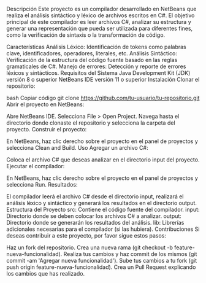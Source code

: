 Descripción
Este proyecto es un compilador desarrollado en NetBeans que realiza el análisis sintáctico y léxico de archivos escritos en C#. El objetivo principal de este compilador es leer archivos C#, analizar su estructura y generar una representación que pueda ser utilizada para diferentes fines, como la verificación de sintaxis o la transformación de código.

Características
Análisis Léxico: Identificación de tokens como palabras clave, identificadores, operadores, literales, etc.
Análisis Sintáctico: Verificación de la estructura del código fuente basado en las reglas gramaticales de C#.
Manejo de errores: Detección y reporte de errores léxicos y sintácticos.
Requisitos del Sistema
Java Development Kit (JDK) versión 8 o superior
NetBeans IDE versión 11 o superior
Instalación
Clonar el repositorio:

bash
Copiar código
git clone https://github.com/tu-usuario/tu-repositorio.git
Abrir el proyecto en NetBeans:

Abre NetBeans IDE.
Selecciona File > Open Project.
Navega hasta el directorio donde clonaste el repositorio y selecciona la carpeta del proyecto.
Construir el proyecto:

En NetBeans, haz clic derecho sobre el proyecto en el panel de proyectos y selecciona Clean and Build.
Uso
Agregar un archivo C#:

Coloca el archivo C# que deseas analizar en el directorio input del proyecto.
Ejecutar el compilador:

En NetBeans, haz clic derecho sobre el proyecto en el panel de proyectos y selecciona Run.
Resultados:

El compilador leerá el archivo C# desde el directorio input, realizará el análisis léxico y sintáctico y generará los resultados en el directorio output.
Estructura del Proyecto
src: Contiene el código fuente del compilador.
input: Directorio donde se deben colocar los archivos C# a analizar.
output: Directorio donde se generarán los resultados del análisis.
lib: Librerías adicionales necesarias para el compilador (si las hubiera).
Contribuciones
Si deseas contribuir a este proyecto, por favor sigue estos pasos:

Haz un fork del repositorio.
Crea una nueva rama (git checkout -b feature-nueva-funcionalidad).
Realiza tus cambios y haz commit de los mismos (git commit -am 'Agregar nueva funcionalidad').
Sube tus cambios a tu fork (git push origin feature-nueva-funcionalidad).
Crea un Pull Request explicando los cambios que has realizado.
